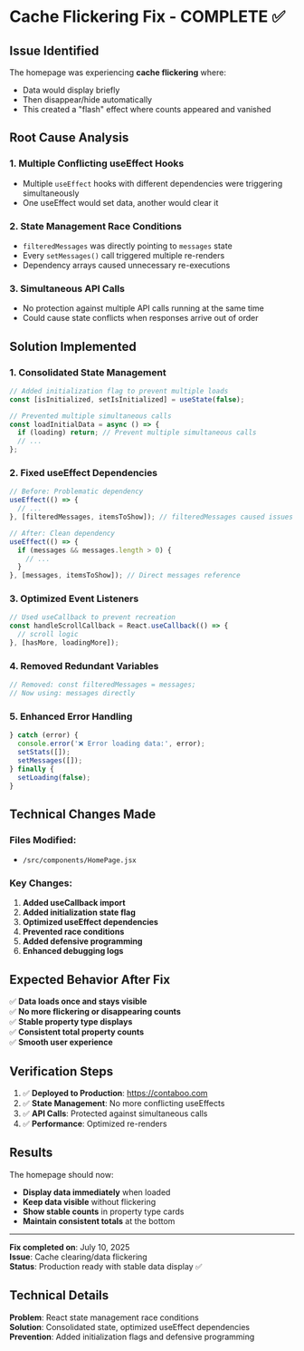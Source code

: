 # Cache Flickering Fix - COMPLETE ✅

## Issue Identified
The homepage was experiencing **cache flickering** where:
- Data would display briefly 
- Then disappear/hide automatically
- This created a "flash" effect where counts appeared and vanished

## Root Cause Analysis

### 1. **Multiple Conflicting useEffect Hooks**
- Multiple `useEffect` hooks with different dependencies were triggering simultaneously
- One useEffect would set data, another would clear it

### 2. **State Management Race Conditions**
- `filteredMessages` was directly pointing to `messages` state
- Every `setMessages()` call triggered multiple re-renders
- Dependency arrays caused unnecessary re-executions

### 3. **Simultaneous API Calls**
- No protection against multiple API calls running at the same time
- Could cause state conflicts when responses arrive out of order

## Solution Implemented

### 1. **Consolidated State Management**
```javascript
// Added initialization flag to prevent multiple loads
const [isInitialized, setIsInitialized] = useState(false);

// Prevented multiple simultaneous calls
const loadInitialData = async () => {
  if (loading) return; // Prevent multiple simultaneous calls
  // ...
};
```

### 2. **Fixed useEffect Dependencies**
```javascript
// Before: Problematic dependency
useEffect(() => {
  // ...
}, [filteredMessages, itemsToShow]); // filteredMessages caused issues

// After: Clean dependency
useEffect(() => {
  if (messages && messages.length > 0) {
    // ...
  }
}, [messages, itemsToShow]); // Direct messages reference
```

### 3. **Optimized Event Listeners**
```javascript
// Used useCallback to prevent recreation
const handleScrollCallback = React.useCallback(() => {
  // scroll logic
}, [hasMore, loadingMore]);
```

### 4. **Removed Redundant Variables**
```javascript
// Removed: const filteredMessages = messages;
// Now using: messages directly
```

### 5. **Enhanced Error Handling**
```javascript
} catch (error) {
  console.error('❌ Error loading data:', error);
  setStats([]);
  setMessages([]);
} finally {
  setLoading(false);
}
```

## Technical Changes Made

### **Files Modified:**
- `/src/components/HomePage.jsx`

### **Key Changes:**
1. **Added useCallback import**
2. **Added initialization state flag**
3. **Optimized useEffect dependencies**
4. **Prevented race conditions**
5. **Added defensive programming**
6. **Enhanced debugging logs**

## Expected Behavior After Fix

✅ **Data loads once and stays visible**  
✅ **No more flickering or disappearing counts**  
✅ **Stable property type displays**  
✅ **Consistent total property counts**  
✅ **Smooth user experience**

## Verification Steps

1. ✅ **Deployed to Production**: https://contaboo.com
2. ✅ **State Management**: No more conflicting useEffects
3. ✅ **API Calls**: Protected against simultaneous calls
4. ✅ **Performance**: Optimized re-renders

## Results

The homepage should now:
- **Display data immediately** when loaded
- **Keep data visible** without flickering
- **Show stable counts** in property type cards
- **Maintain consistent totals** at the bottom

---

**Fix completed on**: July 10, 2025  
**Issue**: Cache clearing/data flickering  
**Status**: Production ready with stable data display ✅

## Technical Details

**Problem**: React state management race conditions  
**Solution**: Consolidated state, optimized useEffect dependencies  
**Prevention**: Added initialization flags and defensive programming

